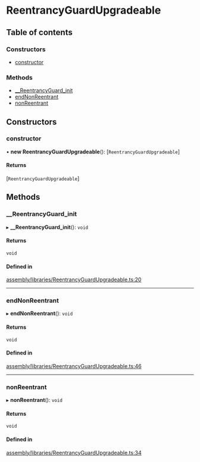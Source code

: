 # ReentrancyGuardUpgradeable

## Table of contents

### Constructors

- [constructor](#constructor)

### Methods

- [\_\_ReentrancyGuard\_init](#__reentrancyguard_init)
- [endNonReentrant](#endnonreentrant)
- [nonReentrant](#nonreentrant)

## Constructors

### constructor

• **new ReentrancyGuardUpgradeable**(): [`ReentrancyGuardUpgradeable`]

#### Returns

[`ReentrancyGuardUpgradeable`]

## Methods

### \_\_ReentrancyGuard\_init

▸ **__ReentrancyGuard_init**(): `void`

#### Returns

`void`

#### Defined in

[assembly/libraries/ReentrancyGuardUpgradeable.ts:20](https://github.com/dusaprotocol/v1-core-confidencial/blob/327ce5d/assembly/libraries/ReentrancyGuardUpgradeable.ts#L20)

___

### endNonReentrant

▸ **endNonReentrant**(): `void`

#### Returns

`void`

#### Defined in

[assembly/libraries/ReentrancyGuardUpgradeable.ts:46](https://github.com/dusaprotocol/v1-core-confidencial/blob/327ce5d/assembly/libraries/ReentrancyGuardUpgradeable.ts#L46)

___

### nonReentrant

▸ **nonReentrant**(): `void`

#### Returns

`void`

#### Defined in

[assembly/libraries/ReentrancyGuardUpgradeable.ts:34](https://github.com/dusaprotocol/v1-core-confidencial/blob/327ce5d/assembly/libraries/ReentrancyGuardUpgradeable.ts#L34)
